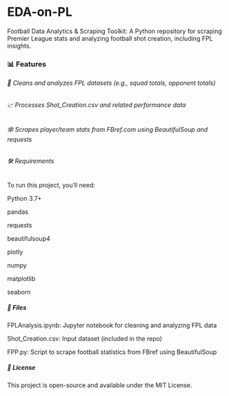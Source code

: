 # EDA-on-PL
Football Data Analytics &amp; Scraping Toolkit: A Python repository for scraping Premier League stats and analyzing football shot creation, including FPL insights.

### 📊 Features
###### 🧹 Cleans and analyzes FPL datasets (e.g., squad totals, opponent totals)

###### 📈 Processes Shot_Creation.csv and related performance data

###### 🕸️ Scrapes player/team stats from FBref.com using BeautifulSoup and requests

###### 🛠️ Requirements
To run this project, you’ll need:

Python 3.7+

pandas

requests

beautifulsoup4

plotly

numpy

matplotlib

seaborn


##### 📂 Files
FPLAnalysis.ipynb: Jupyter notebook for cleaning and analyzing FPL data

Shot_Creation.csv: Input dataset (included in the repo)

FPP.py: Script to scrape football statistics from FBref using BeautifulSoup

##### 📄 License
This project is open-source and available under the MIT License.


